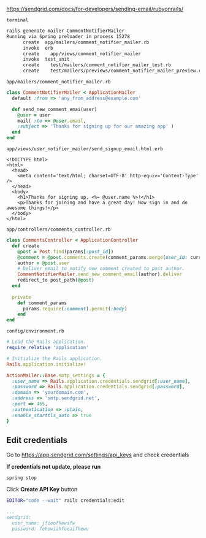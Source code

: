 https://sendgrid.com/docs/for-developers/sending-email/rubyonrails/

`terminal`
```bash
rails generate mailer CommentNotifierMailer
Running via Spring preloader in process 15278
      create  app/mailers/comment_notifier_mailer.rb
      invoke  erb
      create    app/views/comment_notifier_mailer
      invoke  test_unit
      create    test/mailers/comment_notifier_mailer_test.rb
      create    test/mailers/previews/comment_notifier_mailer_preview.rb
```


`app/mailers/comment_notifier_mailer.rb`
```ruby
class CommentNotifierMailer < ApplicationMailer
  default :from => 'any_from_address@example.com'

  def send_new_comment_emai(user)
    @user = user
    mail( :to => @user.email,
    :subject => 'Thanks for signing up for our amazing app' )
  end
end

```

`app/views/user_notifier_mailer/send_signup_email.html.erb`
```erb
<!DOCTYPE html>
<html>
  <head>
    <meta content='text/html; charset=UTF-8' http-equiv='Content-Type' />
  </head>
  <body>
    <h1>Thanks for signing up, <%= @user.name %>!</h1>
    <p>Thanks for joining and have a great day! Now sign in and do
awesome things!</p>
  </body>
</html>
```

`app/controllers/comments_controller.rb`
```ruby hl_lines="5 6 7"
class CommentsController < ApplicationController
  def create
    @post = Post.find(params[:post_id])
    @comment = @post.comments.create(comment_params.merge(user_id: current_user.id))
    author = @post.user
    # Deliver email to notify new comment created to post author.
    CommentNotifierMailer.send_new_comment_email(author).deliver
    redirect_to post_path(@post)
  end
 
  private
    def comment_params
      params.require(:comment).permit(:body)
    end
end
```

`config/environment.rb`
```ruby
# Load the Rails application.
require_relative 'application'

# Initialize the Rails application.
Rails.application.initialize!

ActionMailer::Base.smtp_settings = {
  :user_name => Rails.application.credentials.sendgrid[:user_name],
  :password => Rails.application.credentials.sendgrid[:password],
  :domain => 'yourdomain.com',
  :address => 'smtp.sendgrid.net',
  :port => 465,
  :authentication => :plain,
  :enable_starttls_auto => true
}
```

## Edit credentials
Go to https://app.sendgrid.com/settings/api_keys
and check credentials


**If credentials not update, please run**
```
spring stop
```

Click **Create API Key** button

```bash
EDITOR="code --wait" rails credentials:edit
```

```yaml
...
sendgrid:
  user_name: jfieofhewafw
  password: fehowiahfoeaifhewu
```

